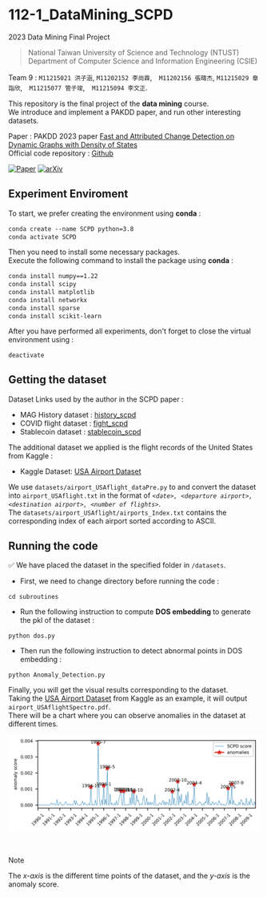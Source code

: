# 112-1_DataMining_SCPD
2023 Data Mining Final Project

> National Taiwan University of Science and Technology (NTUST)<br>
> Department of Computer Science and Information Engineering (CSIE)
	

Team 9 : `M11215021 洪子涵`, `M11202152 李尚霖`,　`M11202156 張暐杰`,
`M11215029 章詣欣`,　`M11215077 管子竣`,　`M11215094 李文正`.

This repository is the final project of the **data mining** course.<br>
We introduce and implement a PAKDD paper, and run other interesting datasets.

Paper :  PAKDD 2023 paper [Fast and Attributed Change Detection on Dynamic Graphs with Density of States](https://arxiv.org/abs/2305.08750)
<br>
Official code repository : [Github](https://github.com/shenyangHuang/SCPD)

[![Paper](https://img.shields.io/badge/Paper-link-orange.svg "PAKDD 2023 paper")](https://link.springer.com/book/10.1007/978-3-031-33374-3)
[![arXiv](https://img.shields.io/badge/arXiv-pdf-yellow.svg "arXiv paper link")](https://arxiv.org/abs/2305.08750)

## Experiment Enviroment
To start, we prefer creating the environment using **conda** :

```
conda create --name SCPD python=3.8
conda activate SCPD
```

Then you need to install some necessary packages. <br>
Execute the following command to install the package using **conda** :

```
conda install numpy==1.22
conda install scipy
conda install matplotlib
conda install networkx
conda install sparse
conda install scikit-learn
```

After you have performed all experiments, don't forget to close the virtual environment using :

```
deactivate
```

## Getting the dataset
Dataset Links used by the author in the SCPD paper :
- MAG History dataset : [history_scpd](https://object-arbutus.cloud.computecanada.ca/tgb/history_scpd.zip)
- COVID flight dataset : [fight_scpd](https://object-arbutus.cloud.computecanada.ca/tgb/flight_scpd.zip)
- Stablecoin dataset : [stablecoin_scpd](https://object-arbutus.cloud.computecanada.ca/tgb/stablecoin_scpd.zip)

The additional dataset we applied is the flight records of the United States from Kaggle :
- Kaggle Dataset: [USA Airport Dataset](https://www.kaggle.com/datasets/flashgordon/usa-airport-dataset)

We use `datasets/airport_USAflight_dataPre.py` to and convert the dataset into `airport_USAflight.txt` in the format of *`<date>, <departure airport>, <destination airport>, <number of flights>`*.<br>
The `datasets/airport_USAflight/airports_Index.txt` contains the corresponding index of each airport sorted according to ASCII.


## Running the code
:white_check_mark: We have placed the dataset in the specified folder in `/datasets`.
- First, we need to change directory before running the code :
```
cd subroutines
```
- Run the following instruction to compute **DOS embedding** to generate the pkl of the dataset :
```
python dos.py
```
- Then run the following instruction to detect abnormal points in DOS embedding :
```
python Anomaly_Detection.py
```

Finally, you will get the visual results corresponding to the dataset.<br>
Taking the [USA Airport Dataset](https://www.kaggle.com/datasets/flashgordon/usa-airport-dataset) from Kaggle as an example, 
it will output `airport_USAflightSpectro.pdf`.<br>
There will be a chart where you can observe anomalies in the dataset at different times.<br>

![The anomalies detection result of USA Airport Dataset](<Anomaly Detesction Result - airport_USAflight.png>)

<br>

> [!NOTE]
> The *x-axis* is the different time points of the dataset, and the *y-axis* is the anomaly score.





